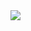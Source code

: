 <img src="https://capsule-render.vercel.app/api?type=slice&color=50BCDF&height=300&section=header&text=Welcome&fontSize=90&animation=fadeIn" />
